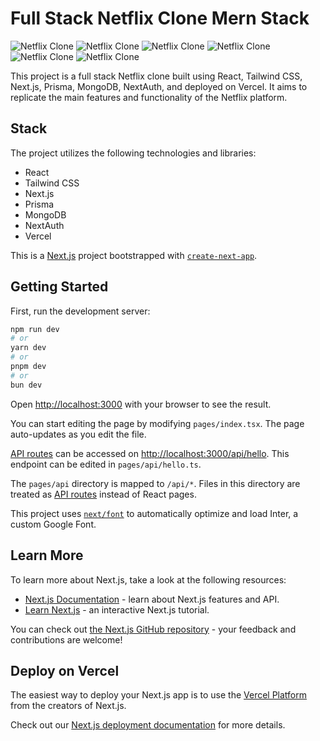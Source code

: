 # Full Stack Netflix Clone Mern Stack

![Netflix Clone](https://i.ibb.co/DDXMnTS/Screenshot-2024-07-10-220420.png)
![Netflix Clone](https://i.ibb.co/yyrvPWr/Screenshot-2024-07-10-220507.png)
![Netflix Clone](https://i.ibb.co/2c4YrdL/Screenshot-2024-07-10-220542.png)
![Netflix Clone](https://i.ibb.co/5kHHpsT/Screenshot-2024-07-10-220625.png)
![Netflix Clone](https://i.ibb.co/FgX7Tzs/Screenshot-2024-07-10-220642.png)
![Netflix Clone](https://i.ibb.co/9hvtc7Z/Screenshot-2024-07-10-220732.png)

This project is a full stack Netflix clone built using React, Tailwind CSS, Next.js, Prisma, MongoDB, NextAuth, and deployed on Vercel. It aims to replicate the main features and functionality of the Netflix platform.

## Stack

The project utilizes the following technologies and libraries:

- React
- Tailwind CSS
- Next.js
- Prisma
- MongoDB
- NextAuth
- Vercel





This is a [Next.js](https://nextjs.org/) project bootstrapped with [`create-next-app`](https://github.com/vercel/next.js/tree/canary/packages/create-next-app).

## Getting Started

First, run the development server:

```bash
npm run dev
# or
yarn dev
# or
pnpm dev
# or
bun dev
```

Open [http://localhost:3000](http://localhost:3000) with your browser to see the result.

You can start editing the page by modifying `pages/index.tsx`. The page auto-updates as you edit the file.

[API routes](https://nextjs.org/docs/api-routes/introduction) can be accessed on [http://localhost:3000/api/hello](http://localhost:3000/api/hello). This endpoint can be edited in `pages/api/hello.ts`.

The `pages/api` directory is mapped to `/api/*`. Files in this directory are treated as [API routes](https://nextjs.org/docs/api-routes/introduction) instead of React pages.

This project uses [`next/font`](https://nextjs.org/docs/basic-features/font-optimization) to automatically optimize and load Inter, a custom Google Font.

## Learn More

To learn more about Next.js, take a look at the following resources:

- [Next.js Documentation](https://nextjs.org/docs) - learn about Next.js features and API.
- [Learn Next.js](https://nextjs.org/learn) - an interactive Next.js tutorial.

You can check out [the Next.js GitHub repository](https://github.com/vercel/next.js/) - your feedback and contributions are welcome!

## Deploy on Vercel

The easiest way to deploy your Next.js app is to use the [Vercel Platform](https://vercel.com/new?utm_medium=default-template&filter=next.js&utm_source=create-next-app&utm_campaign=create-next-app-readme) from the creators of Next.js.

Check out our [Next.js deployment documentation](https://nextjs.org/docs/deployment) for more details.
